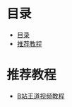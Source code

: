 # 目录
<!--ts-->
* [目录](#目录)
* [推荐教程](#推荐教程)

<!-- Added by: zwl, at: 2022年 2月16日 星期三 11时08分52秒 CST -->

<!--te-->
# 推荐教程

- [B站王道视频教程](https://www.bilibili.com/video/BV1YE411D7nH?from=search&seid=3708070542596072014&spm_id_from=333.337.0.0) 
